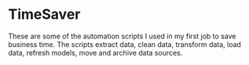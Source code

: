 # TimeSaver
These are some of the automation scripts I used in my first job to save business time. The scripts extract data, clean data, transform data, load data, refresh models, move and archive data sources.
